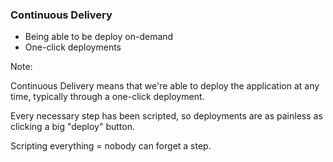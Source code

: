 ### Continuous Delivery

* <!-- .element: class="fragment" --> Being able to be deploy on-demand
* <!-- .element: class="fragment" --> One-click deployments

Note:

Continuous Delivery means that we're able to deploy the application at any time, typically through a one-click deployment.

Every necessary step has been scripted, so deployments are as painless as clicking a big "deploy" button.

Scripting everything = nobody can forget a step.
